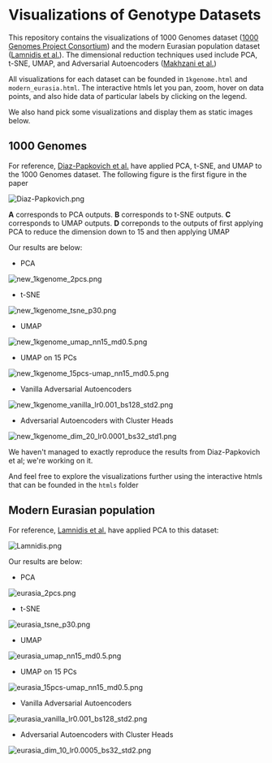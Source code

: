 # Visualizations of Genotype Datasets

This repository contains the visualizations of 1000 Genomes dataset ([1000 Genomes Project Consortium](https://www.ncbi.nlm.nih.gov/pmc/articles/PMC3498066/)) and the modern Eurasian population dataset ([Lamnidis et al.](https://www.nature.com/articles/s41467-018-07483-5)). The dimensional reduction techniques used include PCA, t-SNE, UMAP, and Adversarial Autoencoders ([Makhzani et al.](https://arxiv.org/pdf/1511.05644.pdf))

All visualizations for each dataset can be founded in `1kgenome.html` and `modern_eurasia.html`. The interactive htmls let you pan, zoom, hover on data points, and also hide data of particular labels by clicking on the legend. 

We also hand pick some visualizations and display them as static images below.

## 1000 Genomes

For reference, [Diaz-Papkovich et al.](https://journals.plos.org/plosgenetics/article?id=10.1371/journal.pgen.1008432) have applied PCA, t-SNE, and UMAP to the 1000 Genomes dataset. The following figure is the first figure in the paper

![Diaz-Papkovich.png](imgs/Diaz-Papkovich.png)

**A** corresponds to PCA outputs. **B** corresponds to t-SNE outputs. **C** corresponds to UMAP outputs. **D** correponds to the outputs of first applying PCA to reduce the dimension down to 15 and then applying UMAP

Our results are below:

- PCA

![new_1kgenome_2pcs.png](imgs/new_1kgenome_2pcs.png)

- t-SNE

![new_1kgenome_tsne_p30.png](imgs/new_1kgenome_tsne_p30.png)

- UMAP

![new_1kgenome_umap_nn15_md0.5.png](imgs/new_1kgenome_umap_nn15_md0.5.png)

- UMAP on 15 PCs

![new_1kgenome_15pcs-umap_nn15_md0.5.png](imgs/new_1kgenome_15pcs-umap_nn15_md0.5.png)

- Vanilla Adversarial Autoencoders

![new_1kgenome_vanilla_lr0.001_bs128_std2.png](imgs/new_1kgenome_vanilla_lr0.001_bs128_std2.png)

- Adversarial Autoencoders with Cluster Heads

![new_1kgenome_dim_20_lr0.0001_bs32_std1.png](imgs/new_1kgenome_dim_20_lr0.0001_bs32_std1.png)

We haven't managed to exactly reproduce the results from Diaz-Papkovich et al; we're working on it. 

And feel free to explore the visualizations further using the interactive htmls that can be founded in the `htmls` folder

## Modern Eurasian population

For reference, [Lamnidis et al.](https://www.nature.com/articles/s41467-018-07483-5) have applied PCA to this dataset:

![Lamnidis.png](imgs/Lamnidis.png)

Our results are below:

- PCA

![eurasia_2pcs.png](imgs/eurasia_2pcs.png)

- t-SNE

![eurasia_tsne_p30.png](imgs/eurasia_tsne_p30.png)

- UMAP

![eurasia_umap_nn15_md0.5.png](imgs/eurasia_umap_nn15_md0.5.png)

- UMAP on 15 PCs

![eurasia_15pcs-umap_nn15_md0.5.png](imgs/eurasia_15pcs-umap_nn15_md0.5.png)

- Vanilla Adversarial Autoencoders

![eurasia_vanilla_lr0.001_bs128_std2.png](imgs/eurasia_vanilla_lr0.001_bs128_std2.png)

- Adversarial Autoencoders with Cluster Heads

![eurasia_dim_10_lr0.0005_bs32_std2.png](imgs/eurasia_dim_10_lr0.0005_bs32_std2.png)








